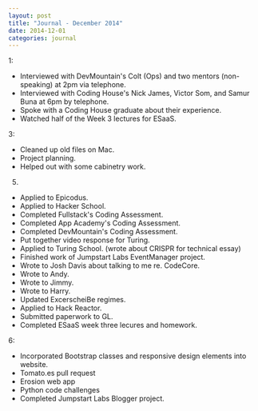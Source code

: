 ```yaml
---
layout: post
title: "Journal - December 2014"
date: 2014-12-01
categories: journal
---
```


1:
* Interviewed with DevMountain's Colt (Ops) and two mentors (non-speaking) at 2pm via telephone.
* Interviewed with Coding House's Nick James, Victor Som, and Samur Buna at 6pm by telephone.
* Spoke with a Coding House graduate about their experience.
* Watched half of the Week 3 lectures for ESaaS.

3:
* Cleaned up old files on Mac.
* Project planning.
* Helped out with some cabinetry work.

5.
+ Applied to Epicodus.
+ Applied to Hacker School.
+ Completed Fullstack's Coding Assessment.
+ Completed App Academy's Coding Assessment.
+ Completed DevMountain's Coding Assessment.
+ Put together video response for Turing.
+ Applied to Turing School. (wrote about CRISPR for technical essay)
+ Finished work of Jumpstart Labs EventManager project.
+ Wrote to Josh Davis about talking to me re. CodeCore.
+ Wrote to Andy.
+ Wrote to Jimmy.
+ Wrote to Harry.
+ Updated ExcerscheiBe regimes.
+ Applied to Hack Reactor.
+ Submitted paperwork to GL.
+ Completed ESaaS week three lecures and homework.

6:
+ Incorporated Bootstrap classes and responsive design elements into website.
+ Tomato.es pull request
+ Erosion web app
+ Python code challenges
+ Completed Jumpstart Labs Blogger project.